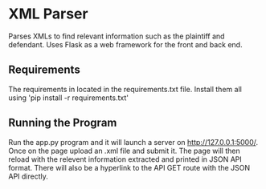 # XML Parser

Parses XMLs to find relevant information such as the plaintiff and defendant. Uses Flask as a web framework for the front and back end.

## Requirements
The requirements in located in the requirements.txt file.
Install them all using 'pip install -r requirements.txt'

## Running the Program
Run the app.py program and it will launch a server on http://127.0.0.1:5000/.  
Once on the page upload an .xml file and submit it.
The page will then reload with the relevent information extracted and printed in JSON API format. There will also be a hyperlink to the API GET route with the JSON API directly.
